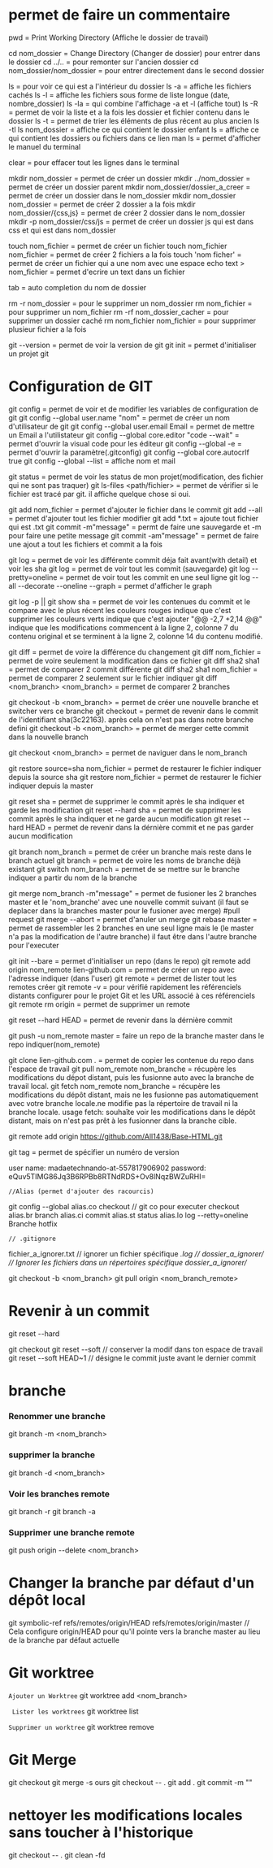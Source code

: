 # permet de faire un commentaire
pwd = Print Working Directory (Affiche le dossier de travail)

cd nom_dossier = Change Directory (Changer de dossier) pour entrer dans le dossier
cd ../.. = pour remonter sur l'ancien dossier
cd nom_dossier/nom_dossier = pour entrer directement dans le second dossier

ls = pour voir ce qui est a l'intérieur du dossier
ls -a = affiche les fichiers cachés 
ls -l = affiche les fichiers sous forme de liste longue (date, nombre_dossier)
ls -la = qui combine l'affichage -a et -l (affiche tout)
ls -R = permet de voir la liste et a la fois les dossier et fichier contenu dans le dossier
ls -t = permet de trier les éléments de plus récent au plus ancien
ls -tl
ls nom_dossier = affiche ce qui contient le dossier enfant
ls <chemain> = affiche ce qui contient les dossiers ou fichiers dans ce lien
man ls = permet d'afficher le manuel du terminal

clear = pour effacer tout les lignes dans le terminal

mkdir nom_dossier = permet de créer un dossier
mkdir ../nom_dossier = permet de créer un dossier parent
mkdir nom_dossier/dossier_a_creer = permet de créer un dossier dans le nom_dossier
mkdir nom_dossier nom_dossier = permet de créer 2 dossier a la fois
mkdir nom_dossier/{css,js} = permet de créer 2 dossier dans le nom_dossier
mkdir -p nom_dossier/css/js = permet de créer un dossier js qui est dans css et qui est dans nom_dossier

touch nom_fichier = permet de créer un fichier 
touch nom_fichier nom_fichier = permet de créer 2 fichiers a la fois
touch 'nom ficher' = permet de créer un fichier qui a une nom avec une espace
echo text > nom_fichier = permet d'ecrire un text dans un fichier

tab = auto completion du nom de dossier

rm -r nom_dossier = pour le supprimer un nom_dossier
rm nom_fichier = pour supprimer un nom_fichier
rm -rf nom_dossier_cacher = pour supprimer un dossier caché
rm nom_fichier nom_fichier = pour supprimer plusieur fichier a la fois

git --version = permet de voir la version de git
git init = permet d'initialiser un projet git

# Configuration de GIT
git config = permet de voir et de modifier les variables de configuration de git
git config --global user.name "nom" = permet de créer un nom d'utilisateur de git
git config --global user.email Email = permet de mettre un Email a l'utilistateur
git config --global core.editor "code --wait" = permet d'ouvrir la visual code pour les éditeur
git config --global -e = permet d'ouvrir la paramètre(.gitconfig)
git config --global core.autocrlf true
git config --global --list = affiche nom et mail

git status = permet de voir les status de mon projet(modification, des fichier qui ne sont pas traquer)
git ls-files <path/fichier> = permet de vérifier si le fichier est tracé par git. il affiche quelque chose si oui.

git add nom_fichier = permet d'ajouter le fichier dans le commit
git add --all = permet d'ajouter tout les fichier modifier
git add *.txt = ajoute tout fichier qui est .txt
git commit -m"message" = permt de faire une sauvegarde et -m pour faire une petite message
git commit -am"message" = permet de faire une ajout a tout les fichiers et commit a la fois

git log = permet de voir les différente commit déja fait avant(with detail) et voir les sha
git log = permet de voir tout les commit (sauvegarde)
git log --pretty=oneline = permet de voir tout les commit en une seul ligne
git log --all --decorate --oneline --graph = permet d'afficher le graph

git log -p || git show sha = permet de voir les contenues du commit et le compare avec le plus récent
    les couleurs rouges indique que c'est supprimer
    les couleurs verts indique que c'est ajouter
    "@@ -2,7 +2,14 @@" indique que les modifications commencent à la ligne 2, colonne 7 du contenu original et se terminent à la ligne 2, colonne 14 du contenu modifié.

git diff = permet de voire la différence du changement
git diff nom_fichier = permet de voire seulement la modification dans ce fichier
git diff sha2 sha1 = permet de comparer 2 commit différente
git diff sha2 sha1 nom_fichier = permet de comparer 2 seulement sur le fichier indiquer
git diff <nom_branch> <nom_branch> = permet de comparer 2 branches

git checkout -b <nom_branch> = permet de créer une nouvelle branche et switcher vers ce branche
git checkout <sha> = permet de revenir dans le commit de l'identifiant sha(3c22163). après cela on n'est pas dans notre branche defini
git checkout -b <nom_branch> <sha> = permet de merger cette commit dans la nouvelle branch

git checkout <nom_branch> = permet de naviguer dans le nom_branch

git restore source=sha nom_fichier = permet de restaurer le fichier indiquer depuis la source sha 
git restore nom_fichier = permet de restaurer le fichier indiquer depuis la master

git reset sha = permet de supprimer le commit après le sha indiquer et garde les modification
git reset --hard sha = permet de supprimer les commit après le sha indiquer et ne garde aucun modification
git reset --hard HEAD = permet de revenir dans la dérnière commit et ne pas garder aucun modification

git branch nom_branch = permet de créer un branche mais reste dans le branch actuel
git branch = permet de voire les noms de branche déjà existant
git switch nom_branch = permet de se mettre sur le branche indiquer a partir du nom de la branche

git merge nom_branch -m"message" = permet de fusioner les 2 branches master et le 'nom_branche' avec une nouvelle commit suivant (il faut se deplacer dans la branches master pour le fusioner avec merge) #pull request
git merge --abort = permet d'anuler un merge
git rebase master = permet de rassembler les 2 branches en une seul ligne mais le (le master n'a pas la modification de l'autre branche) il faut être dans l'autre branche pour l'executer

git init --bare = permet d'initialiser un repo (dans le repo)
git remote add origin nom_remote lien-github.com = permet de créer un repo avec l'adresse indiquer (dans l'user)
git remote = permet de lister tout les remotes créer
git remote -v = pour vérifié rapidement les référenciels distants configurer pour le projet Git et les URL associé à ces référenciels
git remote rm origin = permet de supprimer un remote

git reset --hard HEAD = permet de revenir dans la dérnière commit

git push -u nom_remote master = faire un repo de la branche master dans le repo indiquer(nom_remote)

git clone lien-github.com . = permet de copier les contenue du repo dans l'espace de travail
git pull nom_remote nom_branche = récupère les modifications du dépot distant, puis les fusionne auto avec la branche de travail local.
git fetch nom_remote nom_branche = récupère les modifications du dépôt distant, mais ne les fusionne pas automatiquement avec votre branche locale.ne modifie pas la répertoire de travail ni la branche locale.
    usage fetch: souhaîte voir les modifications dans le dépôt distant, mais on n'est pas prêt à les fusionner dans la branche cible.

 git remote add origin https://github.com/All1438/Base-HTML.git

git tag <version> = permet de spécifier un numéro de version



 user name: madaetechnando-at-557817906902
 password: eQuv5TIMG86Jq3B6RPBb8RTNdRDS+Ov8lNqzBWZuRHI=

    //Alias (permet d'ajouter des racourcis)
 git config --global alias.co checkout // git co pour executer checkout
                    alias.br branch
                    alias.ci commit
                    alias.st status
                    alias.lo log --retty=oneline
Branche hotfix


    // .gitignore
fichier_a_ignorer.txt // ignorer un fichier spécifique
*.log //
dossier_a_ignorer/  // Ignorer les fichiers dans un répertoires spécifique
dossier_a_ignorer/* 

<!-- Puller une branche remote directement -->
git checkout -b <nom_branch>
git pull origin <nom_branch_remote>

# Revenir à un commit
<!-- Revenir à un commit en écrasant les modifications -->
git reset --hard <commit-hash>
<!-- Revenir à un commit sans écraser les modifications -->
git checkout <commit-hash>
git reset --soft <commit-hash> // conserver la modif dans ton espace de travail
git reset --soft HEAD~1 // désigne le commit juste avant le dernier commit

# branche
### Renommer une branche
git branch -m <nom_branch>

### supprimer la branche
git branch -d <nom_branch>

### Voir les branches remote
git branch -r
git branch -a <!--voir les branches remotes et local--> 

### Supprimer une branche remote
git push origin --delete <nom_branch>

# Changer la branche par défaut d'un dépôt local
git symbolic-ref refs/remotes/origin/HEAD refs/remotes/origin/master // Cela configure origin/HEAD pour qu'il pointe vers la branche master au lieu de la branche par défaut actuelle

# Git worktree
`Ajouter un Worktree`
git worktree add <path> <nom_branch>

` Lister les worktrees`
git worktree list

`Supprimer un worktree`
git worktree remove <path>

# Git Merge
git checkout <branche-cible> <!--Positionner sur la branche cible-->
git merge -s ours <branche-source> <!--Fusionner la branche source en écrasant les changements de la branche cible-->
git checkout <branche-source> -- . <!--Appliquez le contenu de la branche source-->
git add .
git commit -m "<message>" <!--Valider le changement-->

# nettoyer les modifications locales sans toucher à l'historique
git checkout -- .
git clean -fd


